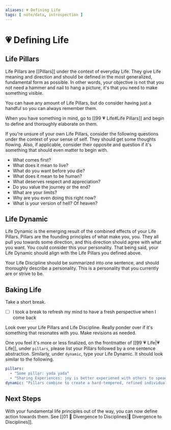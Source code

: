 ```yaml
---
aliases: 💗 Defining Life
tags: [ note/data, introspection ]
---
```

# 💗 Defining Life
## Life Pillars
Life Pillars are [[Pillars]] under the context of everyday Life. They give Life meaning and direction and should be defined in the most generalized, fundamental form as possible. In other words, your objective is not that you not need a hammer and nail to hang a picture, it's that you need to make something visible.

You can have any amount of Life Pillars, but do consider having just a handful so you can always remember them.

When you have something in mind, go to [[99 💗 Life#Life Pillars]] and begin to define and thoroughly elaborate on them.

If you're unsure of your own Life Pillars, consider the following questions under the context of your sense of self. They should get some thoughts flowing. Also, if applicable, consider their opposite and question if it's something that should even matter to begin with.
- What comes first?
- What does it mean to live?
- What do you want before you die?
- What does it mean to be human?
- What deserves respect and appreciation?
- Do you value the journey or the end?
- What are your limits?
- Why are you even doing this right now?
- What is your version of hell? Of heaven?

## Life Dynamic
Life Dynamic is the emerging result of the combined effects of your Life Pillars. Pillars are the founding principles of what make you, you. They all pull you towards some direction, and this direction should agree with what you want. You could consider this your personality. That being said, your Life Dynamic should align with the Life Pillars you defined above.

Your Life Discipline should be summarized into one sentence, and should thoroughly describe a personality. This is a personality that you currently are or strive to be.

## Baking Life
Take a short break.
- [ ] I took a break to refresh my mind to have a fresh perspective when I come back

Look over your Life Pillars and Life Discipline. Really ponder over if it's something that resonates with you. Make revisions as needed.

One you feel it's more or less finalized, on the frontmatter of [[99 💗 Life|💗 Life]], under `pillars`, please list your Pillars followed by a one sentence abstraction. Similarly, under `dynamic`, type your Life Dynamic. It should look similar to the following.
```YAML
pillars:
  - "Some pillar: yada yada"
  - "Sharing Experiences: joy is better experiened with others to spead knowledge"
dynamic: "Pillars combine to create a hard-tempered, refined individual who's passionate about sharing novel experiences to supplement joy in the life the life of others who might not be able to experience joy."
```

## Next Steps
With your fundamental life principles out of the way, you can now define action towards them. See [[01 🔀 Divergence to Disciplines|🔀 Divergence to Disciplines]].